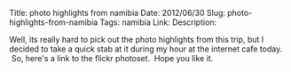 Title: photo highlights from namibia
Date: 2012/06/30
Slug: photo-highlights-from-namibia
Tags: namibia
Link: 
Description: 


<p>Well, its really hard to pick out the photo highlights from this trip, but I decided to take a quick stab at it during my hour at the internet cafe today.  So, here's a link to the flickr photoset.  Hope you like it.</p> 
